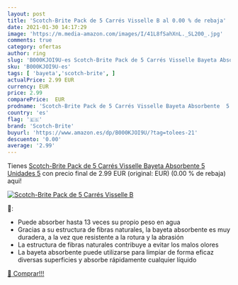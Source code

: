 ```yaml
---
layout: post
title: 'Scotch-Brite Pack de 5 Carrés Visselle B al 0.00 % de rebaja'
date: 2021-01-30 14:17:29
image: 'https://m.media-amazon.com/images/I/41L8fSahXnL._SL200_.jpg'
comments: true
category: ofertas
author: ring
slug: 'B000KJOI9U-es Scotch-Brite Pack de 5 Carrés Visselle Bayeta Absorbente 5...'
sku: 'B000KJOI9U-es'
tags: [ 'bayeta','scotch-brite', ]
actualPrice: 2.99 EUR
currency: EUR
price: 2.99
comparePrice:  EUR
prodname: 'Scotch-Brite Pack de 5 Carrés Visselle Bayeta Absorbente  5 Unidades  5'
country: 'es'
flag: '🇪🇸'
brand: 'Scotch-Brite'
buyurl: 'https://www.amazon.es/dp/B000KJOI9U/?tag=tolees-21'
descuento: '0.00'
average: '2.99'
---
```


Tienes [Scotch-Brite Pack de 5 Carrés Visselle Bayeta Absorbente  5 Unidades  5](https://www.amazon.es/dp/B000KJOI9U/?tag=tolees-21) con precio final de  2.99 EUR (original:  EUR) (0.00 %  de rebaja) aqui!

[![Scotch-Brite Pack de 5 Carrés Visselle B](https://m.media-amazon.com/images/I/41L8fSahXnL._SL200_.jpg)](https://www.amazon.es/dp/B000KJOI9U/?tag=tolees-21)

🔎:

- Puede absorber hasta 13 veces su propio peso en agua
- Gracias a su estructura de fibras naturales, la bayeta absorbente es muy duradera, a la vez que resistente a la rotura y la abrasión
- La estructura de fibras naturales contribuye a evitar los malos olores
- La bayeta absorbente puede utilizarse para limpiar de forma eficaz diversas superficies y absorbe rápidamente cualquier líquido

[🛒 Comprar!!!](https://www.amazon.es/dp/B000KJOI9U/?tag=tolees-21)
